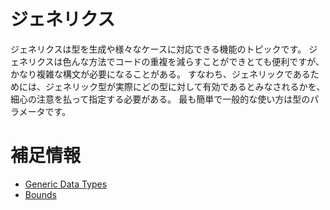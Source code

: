 # ジェネリクス

ジェネリクスは型を生成や様々なケースに対応できる機能のトピックです。
ジェネリクスは色んな方法でコードの重複を減らすことができとても便利ですが、かなり複雑な構文が必要になることがある。
すなわち、ジェネリックであるためには、ジェネリック型が実際にどの型に対して有効であるとみなされるかを、細心の注意を払って指定する必要がある。
最も簡単で一般的な使い方は型のパラメータです。

# 補足情報

- [Generic Data Types](https://doc.rust-jp.rs/book-ja/ch10-01-syntax.html)
- [Bounds](https://doc.rust-jp.rs/rust-by-example-ja/generics/bounds.html)
